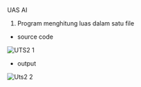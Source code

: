UAS AI

1. Program menghitung luas dalam satu file

  - source code

![UTS2 1](https://user-images.githubusercontent.com/92989089/142646232-0f8cd94a-2c4d-4be7-b327-2e60b16312e8.png)

  - output

![Uts2 2](https://user-images.githubusercontent.com/92989089/142646397-9c75d76e-0caa-496a-8761-86d3e455d355.png)
